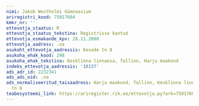 ```yaml
---
nimi: Jakob Westholmi Gümnaasium
ariregistri_kood: 75017604
kmkr_nr: ''
ettevotja_staatus: R
ettevotja_staatus_tekstina: Registrisse kantud
ettevotja_esmakande_kpv: 28.11.2000
ettevotja_aadress: .na
asukoht_ettevotja_aadressis: Kevade tn 8
asukoha_ehak_kood: 298
asukoha_ehak_tekstina: Kesklinna linnaosa, Tallinn, Harju maakond
indeks_ettevotja_aadressis: '10137'
ads_adr_id: 2232341
ads_ads_oid: .na
ads_normaliseeritud_taisaadress: Harju maakond, Tallinn, Kesklinna linnaosa, Kevade
  tn 8
teabesysteemi_link: https://ariregister.rik.ee/ettevotja.py?ark=75017604&ref=rekvisiidid
---
```

